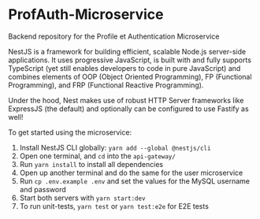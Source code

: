 # ProfAuth-Microservice
Backend repository for the Profile et Authentication Microservice

NestJS is a framework for building efficient, scalable Node.js server-side applications. It uses progressive JavaScript, is built with and fully supports TypeScript (yet still enables developers to code in pure JavaScript) and combines elements of OOP (Object Oriented Programming), FP (Functional Programming), and FRP (Functional Reactive Programming).

Under the hood, Nest makes use of robust HTTP Server frameworks like ExpressJS (the default) and optionally can be configured to use Fastify as well!

To get started using the microservice:
1. Install NestJS CLI globally:  `yarn add --global @nestjs/cli`
2. Open one terminal, and `cd` into the `api-gateway/`
3. Run `yarn install` to install all dependencies
4. Open up another terminal and do the same for the user microservice
5. Run `cp .env.example .env` and set the values for the MySQL username and password
6. Start both servers with `yarn start:dev`
7. To run unit-tests, `yarn test` or `yarn test:e2e` for E2E tests
